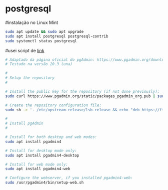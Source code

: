 # postgresql

#instalação no Linux Mint

```sh
sudo apt update && sudo apt upgrade
sudo apt install postgresql postgresql-contrib
sudo systemctl status postgresql
```

#usei script de [link](https://gist.githubusercontent.com/lbbedendo/6be08a6159d68be56642bc749f54778d/raw/6f3a01153ddacf33a6d73c575f18103234b7d713/pgadmin4_install_linux_mint.sh)

```sh
# Adaptado da página oficial do pgAdmin: https://www.pgadmin.org/download/pgadmin-4-apt/
# Testado na versão 20.3 (una)

#
# Setup the repository
#

# Install the public key for the repository (if not done previously):
sudo curl https://www.pgadmin.org/static/packages_pgadmin_org.pub | sudo apt-key add

# Create the repository configuration file:
sudo sh -c '. /etc/upstream-release/lsb-release && echo "deb https://ftp.postgresql.org/pub/pgadmin/pgadmin4/apt/$DISTRIB_CODENAME pgadmin4 main" > /etc/apt/sources.list.d/pgadmin4.list && apt update'

#
# Install pgAdmin
#

# Install for both desktop and web modes:
sudo apt install pgadmin4

# Install for desktop mode only:
sudo apt install pgadmin4-desktop

# Install for web mode only: 
sudo apt install pgadmin4-web 

# Configure the webserver, if you installed pgadmin4-web:
sudo /usr/pgadmin4/bin/setup-web.sh

```